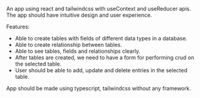 An app using react and tailwindcss with useContext and useReducer apis. The app should have intuitive design and user experience.

Features:

- Able to create tables with fields of different data types in a database.
- Able to create relationship between tables.
- Able to see tables, fields and relationships clearly.
- After tables are created, we need to have a form for performing crud on the selected table.
- User should be able to add, update and delete entries in the selected table.

App should be made using typescript, tailwindcss without any framework.
